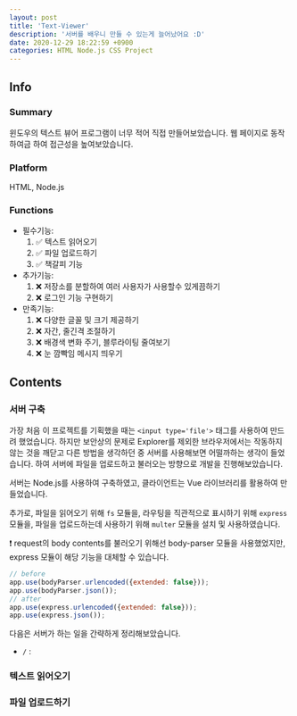 ```yaml
---
layout: post
title: 'Text-Viewer'
description: '서버를 배우니 만들 수 있는게 늘어났어요 :D'
date: 2020-12-29 18:22:59 +0900
categories: HTML Node.js CSS Project
---
```

## Info
### Summary
윈도우의 텍스트 뷰어 프로그램이 너무 적어 직접 만들어보았습니다. 웹 페이지로 동작하여금 하여 접근성을 높여보았습니다.

### Platform
HTML, Node.js

### Functions
- 필수기능:
    1. ✅ 텍스트 읽어오기 
    2. ✅ 파일 업로드하기 
    3. ✅ 책갈피 기능
- 추가기능:
    1. ❌ 저장소를 분할하여 여러 사용자가 사용할수 있게끔하기
    2. ❌ 로그인 기능 구현하기 
- 만족기능:
    1. ❌ 다양한 글꼴 및 크기 제공하기 
    2. ❌ 자간, 줄긴격 조절하기 
    3. ❌ 배경색 변화 주기, 블루라이팅 줄여보기 
    4. ❌ 눈 깜빡임 메시지 띄우기 

## Contents
### 서버 구축
가장 처음 이 프로젝트를 기획했을 때는 `<input type='file'>` 태그를 사용하여 만드려 했었습니다. 하지만 보안상의 문제로 Explorer를 제외한 브라우저에서는 작동하지 않는 것을 깨닫고 다른 방법을 생각하던 중 서버를 사용해보면 어떨까하는 생각이 들었습니다. 하여 서버에 파일을 업로드하고 불러오는 방향으로 개발을 진행해보았습니다.

서버는 Node.js를 사용하여 구축하였고, 클라이언트는 Vue 라이브러리를 활용하여 만들었습니다.

추가로, 파일을 읽어오기 위해 `fs` 모듈을, 라우팅을 직관적으로 표시하기 위해 `express` 모듈을, 파일을 업로드하는데 사용하기 위해 `multer` 모듈을 설치 및 사용하였습니다.

❗ request의 body contents를 불러오기 위해선 body-parser 모듈을 사용했었지만, express 모듈이 해당 기능을 대체할 수 있습니다.

```js
// before
app.use(bodyParser.urlencoded({extended: false}));
app.use(bodyParser.json());
// after
app.use(express.urlencoded({extended: false}));
app.use(express.json());
```

다음은 서버가 하는 일을 간략하게 정리해보았습니다.

- `/` : 


### 텍스트 읽어오기
### 파일 업로드하기
